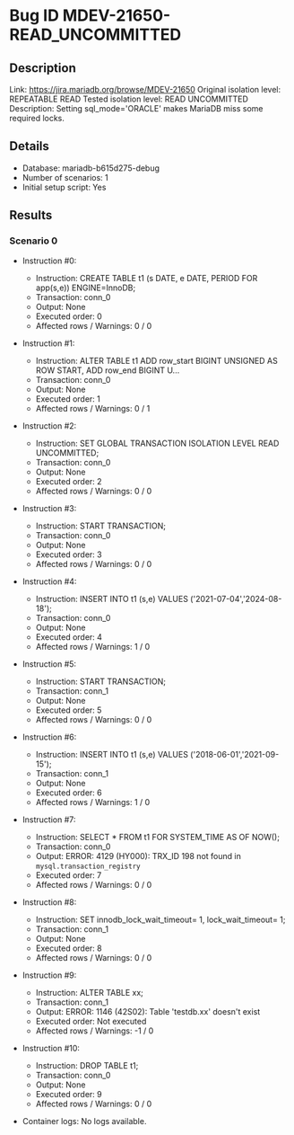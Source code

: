 # Bug ID MDEV-21650-READ_UNCOMMITTED

## Description

Link:                     https://jira.mariadb.org/browse/MDEV-21650
Original isolation level: REPEATABLE READ
Tested isolation level:   READ UNCOMMITTED
Description:              Setting sql_mode='ORACLE' makes MariaDB miss some required locks.


## Details
 * Database: mariadb-b615d275-debug
 * Number of scenarios: 1
 * Initial setup script: Yes

## Results
### Scenario 0
 * Instruction #0:
     - Instruction:  CREATE TABLE t1 (s DATE, e DATE, PERIOD FOR app(s,e)) ENGINE=InnoDB;
     - Transaction: conn_0
     - Output: None
     - Executed order: 0
     - Affected rows / Warnings: 0 / 0
 * Instruction #1:
     - Instruction:  ALTER TABLE t1 ADD row_start BIGINT UNSIGNED AS ROW START, ADD row_end BIGINT U...
     - Transaction: conn_0
     - Output: None
     - Executed order: 1
     - Affected rows / Warnings: 0 / 1
 * Instruction #2:
     - Instruction:  SET GLOBAL TRANSACTION ISOLATION LEVEL READ UNCOMMITTED;
     - Transaction: conn_0
     - Output: None
     - Executed order: 2
     - Affected rows / Warnings: 0 / 0
 * Instruction #3:
     - Instruction:  START TRANSACTION;
     - Transaction: conn_0
     - Output: None
     - Executed order: 3
     - Affected rows / Warnings: 0 / 0
 * Instruction #4:
     - Instruction:  INSERT INTO t1 (s,e) VALUES ('2021-07-04','2024-08-18');
     - Transaction: conn_0
     - Output: None
     - Executed order: 4
     - Affected rows / Warnings: 1 / 0
 * Instruction #5:
     - Instruction:  START TRANSACTION;
     - Transaction: conn_1
     - Output: None
     - Executed order: 5
     - Affected rows / Warnings: 0 / 0
 * Instruction #6:
     - Instruction:  INSERT INTO t1 (s,e) VALUES ('2018-06-01','2021-09-15');
     - Transaction: conn_1
     - Output: None
     - Executed order: 6
     - Affected rows / Warnings: 1 / 0
 * Instruction #7:
     - Instruction:  SELECT * FROM t1 FOR SYSTEM_TIME AS OF NOW();
     - Transaction: conn_0
     - Output: ERROR: 4129 (HY000): TRX_ID 198 not found in `mysql.transaction_registry`
     - Executed order: 7
     - Affected rows / Warnings: 0 / 0
 * Instruction #8:
     - Instruction:  SET innodb_lock_wait_timeout= 1, lock_wait_timeout= 1;
     - Transaction: conn_1
     - Output: None
     - Executed order: 8
     - Affected rows / Warnings: 0 / 0
 * Instruction #9:
     - Instruction:  ALTER TABLE xx;
     - Transaction: conn_1
     - Output: ERROR: 1146 (42S02): Table 'testdb.xx' doesn't exist
     - Executed order: Not executed
     - Affected rows / Warnings: -1 / 0
 * Instruction #10:
     - Instruction:  DROP TABLE t1;
     - Transaction: conn_0
     - Output: None
     - Executed order: 9
     - Affected rows / Warnings: 0 / 0

 * Container logs:
   No logs available.
